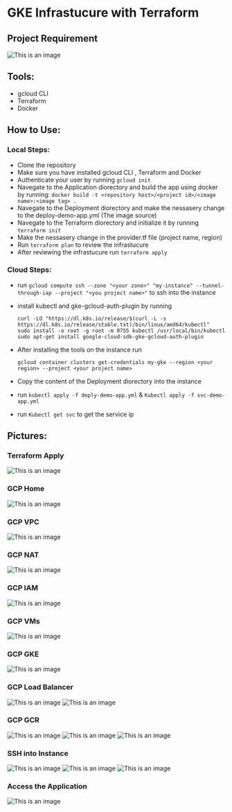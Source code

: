 # GKE Infrastucure with Terraform

## Project Requirement

![This is an image](./Pics/requirement.png)

## Tools:

- gcloud CLI
- Terraform
- Docker

## How to Use:

### Local Steps:

- Clone the repository
- Make sure you have installed gcloud CLI , Terraform and Docker
- Authenticate your user by running
  `gcloud init`
- Navegate to the Application diorectory and build the app using docker by running:
  `docker build -t <repository host>/<project id>/<image name>:<image tag> .`
- Navegate to the Deployment diorectory and make the nessasery change to the deploy-demo-app.yml (The image source)
- Navegate to the Terraform diorectory and initialize it by running
  `terraform init`
- Make the nessasery change in the provider.tf file (project name, region)
- Run `terraform plan` to review the infrastucure
- After reviewing the infrastucure run `terraform apply`

### Cloud Steps:

- run `gcloud compute ssh --zone "<your zone>" "my-instance" --tunnel-through-iap --project "<you project name>"` to ssh into the instance
- install kubectl and gke-gcloud-auth-plugin by running

  ```
  curl -LO "https://dl.k8s.io/release/$(curl -L -s https://dl.k8s.io/release/stable.txt)/bin/linux/amd64/kubectl"
  sudo install -o root -g root -m 0755 kubectl /usr/local/bin/kubectl
  sudo apt-get install google-cloud-sdk-gke-gcloud-auth-plugin
  ```

- After installing the tools on the instance run

  ```
  gcloud container clusters get-credentials my-gke --region <your region> --project <your project name>
  ```

- Copy the content of the Deployment diorectory into the instance
- run `kubectl apply -f deply-demo-app.yml` & `Kubectl apply -f svc-demo-app.yml`
- run `Kubectl get svc` to get the service ip

## Pictures:

### Terraform Apply

![This is an image](./Pics/terraform_apply.png)

### GCP Home

![This is an image](./Pics/gcp_home.png)

### GCP VPC

![This is an image](./Pics/gcp_vpc.png)

### GCP NAT

![This is an image](./Pics/gcp_nat.png)

### GCP IAM

![This is an image](./Pics/gcp_iam.png)

### GCP VMs

![This is an image](./Pics/gcp_vms.png)

### GCP GKE

![This is an image](./Pics/gcp_gke.png)

### GCP Load Balancer

![This is an image](./Pics/gcp_loadbalancer.png)
![This is an image](./Pics/gcp_loadbalancer_view.png)

### GCP GCR

![This is an image](./Pics/gcp_gcr.png)
![This is an image](./Pics/gcp_gcr_view.png)
![This is an image](./Pics/gcp_gcr_view_image.png)

### SSH into Instance

![This is an image](./Pics/instance_kubectl.png)
![This is an image](./Pics/instance_gcloud_plugin.png)
![This is an image](./Pics/instance_deployment_content.png)

### Access the Application

![This is an image](./Pics/access_app.png)
